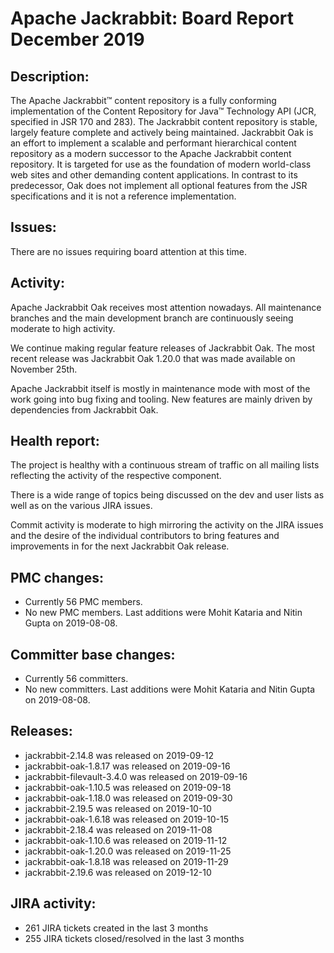 <!--
   Licensed to the Apache Software Foundation (ASF) under one or more
   contributor license agreements.  See the NOTICE file distributed with
   this work for additional information regarding copyright ownership.
   The ASF licenses this file to You under the Apache License, Version 2.0
   (the "License"); you may not use this file except in compliance with
   the License.  You may obtain a copy of the License at

       http://www.apache.org/licenses/LICENSE-2.0

   Unless required by applicable law or agreed to in writing, software
   distributed under the License is distributed on an "AS IS" BASIS,
   WITHOUT WARRANTIES OR CONDITIONS OF ANY KIND, either express or implied.
   See the License for the specific language governing permissions and
   limitations under the License.
-->
Apache Jackrabbit: Board Report December 2019
=============================================

## Description: 
The Apache Jackrabbit™ content repository is a fully conforming
implementation of the Content Repository for Java™ Technology API
(JCR, specified in JSR 170 and 283). The Jackrabbit content 
repository is stable, largely feature complete and actively being
maintained. 
Jackrabbit Oak is an effort to implement a scalable and performant 
hierarchical content repository as a modern successor to the Apache
Jackrabbit content repository. It is targeted for use as the 
foundation of modern world-class web sites and other demanding 
content applications. In contrast to its predecessor, Oak does not 
implement all optional features from the JSR specifications and it 
is not a reference implementation. 
   
## Issues: 
There are no issues requiring board attention at this time.
   
## Activity: 
Apache Jackrabbit Oak receives most attention nowadays. All 
maintenance branches and the main development branch are 
continuously seeing moderate to high activity.

We continue making regular feature releases of Jackrabbit Oak. The
most recent release was Jackrabbit Oak 1.20.0 that was made available
on November 25th.  

Apache Jackrabbit itself is mostly in maintenance mode with most of 
the work going into bug fixing and tooling. New features are mainly
driven by dependencies from Jackrabbit Oak.

## Health report: 
The project is healthy with a continuous stream of traffic on all 
mailing lists reflecting the activity of the respective component. 

There is a wide range of topics being discussed on the dev and user
lists as well as on the various JIRA issues. 

Commit activity is moderate to high mirroring the activity on the 
JIRA issues and the desire of the individual contributors to bring
features and improvements in for the next Jackrabbit Oak release.

## PMC changes: 
   
 - Currently 56 PMC members.
 - No new PMC members. Last additions were Mohit Kataria and Nitin
 Gupta on 2019-08-08.
   
## Committer base changes: 
   
 - Currently 56 committers. 
 - No new committers. Last additions were Mohit Kataria and Nitin
 Gupta on 2019-08-08. 
   
## Releases: 
   
 - jackrabbit-2.14.8 was released on 2019-09-12
 - jackrabbit-oak-1.8.17 was released on 2019-09-16
 - jackrabbit-filevault-3.4.0 was released on 2019-09-16
 - jackrabbit-oak-1.10.5 was released on 2019-09-18
 - jackrabbit-oak-1.18.0 was released on 2019-09-30
 - jackrabbit-2.19.5 was released on 2019-10-10
 - jackrabbit-oak-1.6.18 was released on 2019-10-15
 - jackrabbit-2.18.4 was released on 2019-11-08
 - jackrabbit-oak-1.10.6 was released on 2019-11-12
 - jackrabbit-oak-1.20.0 was released on 2019-11-25
 - jackrabbit-oak-1.8.18 was released on 2019-11-29
 - jackrabbit-2.19.6 was released on 2019-12-10
   
## JIRA activity: 
   
 - 261 JIRA tickets created in the last 3 months 
 - 255 JIRA tickets closed/resolved in the last 3 months 